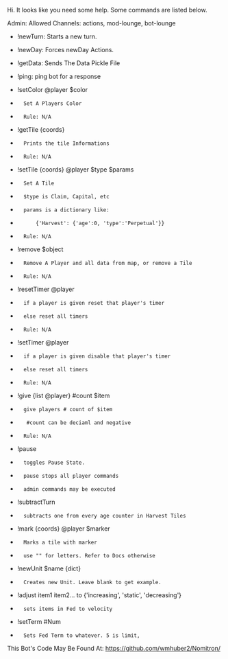 Hi. It looks like you need some help. Some commands are listed below.

Admin: Allowed Channels: actions, mod-lounge, bot-lounge
-    !newTurn:       Starts a new turn.

-    !newDay:        Forces newDay Actions.

-    !getData:       Sends The Data Pickle File

-    !ping:     ping bot for a response

-    !setColor @player $color
+       Set A Players Color
+       Rule: N/A
-    !getTile {coords}
+       Prints the tile Informations
+       Rule: N/A
-    !setTile {coords} @player $type $params
+       Set A Tile
+       $type is Claim, Capital, etc
+       params is a dictionary like:
+           {'Harvest': {'age':0, 'type':'Perpetual'}}
+       Rule: N/A
-    !remove $object
+       Remove A Player and all data from map, or remove a Tile
+       Rule: N/A
-    !resetTimer @player
+       if a player is given reset that player's timer
+       else reset all timers
+       Rule: N/A
-    !setTimer @player
+       if a player is given disable that player's timer
+       else reset all timers
+       Rule: N/A
-    !give {list @player} #count $item
+       give players # count of $item
+        #count can be deciaml and negative
+       Rule: N/A
-    !pause
+       toggles Pause State.
+       pause stops all player commands 
+       admin commands may be executed
-    !subtractTurn
+       subtracts one from every age counter in Harvest Tiles
-    !mark {coords} @player $marker
+       Marks a tile with marker
+       use "" for letters. Refer to Docs otherwise
-    !newUnit $name {dict}
+       Creates new Unit. Leave blank to get example.
-    !adjust item1 item2... to {'increasing', 'static', 'decreasing'}
+       sets items in Fed to velocity
-    !setTerm #Num
+       Sets Fed Term to whatever. 5 is limit,



This Bot's Code May Be Found At:
https://github.com/wmhuber2/Nomitron/